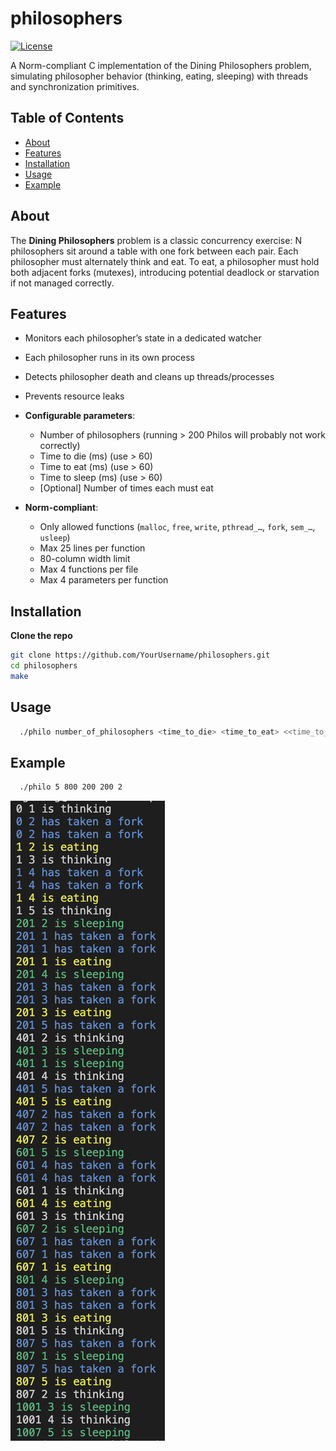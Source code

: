 # philosophers

[![License](https://img.shields.io/badge/license-Unlicense-blue)](/LICENSE)

A Norm-compliant C implementation of the Dining Philosophers problem, simulating philosopher behavior (thinking, eating, sleeping) with threads and synchronization primitives.

## Table of Contents

- [About](#about)  
- [Features](#features)  
- [Installation](#installation)  
- [Usage](#usage)  
- [Example](#example)  

## About

The **Dining Philosophers** problem is a classic concurrency exercise: N philosophers sit around a table with one fork between each pair. Each philosopher must alternately think and eat. To eat, a philosopher must hold both adjacent forks (mutexes), introducing potential deadlock or starvation if not managed correctly.

## Features

  - Monitors each philosopher’s state in a dedicated watcher  
  - Each philosopher runs in its own process
  - Detects philosopher death and cleans up threads/processes  
  - Prevents resource leaks   
- **Configurable parameters**:  
  - Number of philosophers  (running > 200 Philos will probably not work correctly)
  - Time to die (ms)  (use > 60)
  - Time to eat (ms)  (use > 60)
  - Time to sleep (ms)  (use > 60)
  - [Optional] Number of times each must eat  
  
- **Norm-compliant**:  
  - Only allowed functions (`malloc`, `free`, `write`, `pthread_…`, `fork`, `sem_…`, `usleep`)  
  - Max 25 lines per function  
  - 80-column width limit  
  - Max 4 functions per file  
  - Max 4 parameters per function  

## Installation

**Clone the repo**  
   ```bash
   git clone https://github.com/YourUsername/philosophers.git
   cd philosophers
   make
   ```

## Usage

```bash
  ./philo number_of_philosophers <time_to_die> <time_to_eat> <<time_to_sleep> [number_of_times_each_philosopher_must_eat]
```

## Example

```bash
  ./philo 5 800 200 200 2
```
![Philosophers example](image/example.png)
